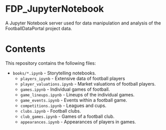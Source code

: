 # FDP_JupyterNotebook
A Jupyter Notebook server used for data manipulation and analysis of the FootballDataPortal project data.


# Contents
This repository contains the following files:
* `books/*.ipynb` - Storytelling notebooks.
    * `players_ipynb` - Extensive data of football players
    * `player_valuations.ipynb` - Market valuations of football players.
    * `games.ipynb` - Individual games of football.
    * `game_lineups.ipynb` - Lineups of the individual games.
    * `game_events.ipynb` - Events within a football game.
    * `competitions.ipynb` - Leagues and cups.
    * `clubs.ipynb` - Football clubs.
    * `club_games.ipynb` - Games of a football club.
    * `appearances.ipynb` - Appearances of players in games.
